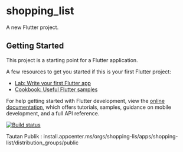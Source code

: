 # shopping_list

A new Flutter project.

## Getting Started

This project is a starting point for a Flutter application.

A few resources to get you started if this is your first Flutter project:

- [Lab: Write your first Flutter app](https://docs.flutter.dev/get-started/codelab)
- [Cookbook: Useful Flutter samples](https://docs.flutter.dev/cookbook)

For help getting started with Flutter development, view the
[online documentation](https://docs.flutter.dev/), which offers tutorials,
samples, guidance on mobile development, and a full API reference.

[![Build status](https://build.appcenter.ms/v0.1/apps/919be710-e3db-4942-834f-f9327d4ff5d5/branches/main/badge)](https://appcenter.ms)

Tautan Publik :
install.appcenter.ms/orgs/shopping-lis/apps/shopping-list/distribution_groups/public